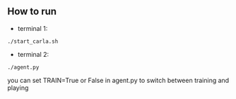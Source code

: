 ## How to run

- terminal 1:

```
./start_carla.sh
```

- terminal 2:

```
./agent.py
```

you can set TRAIN=True or False in agent.py to switch between training and playing

